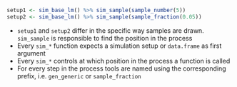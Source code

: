 
```r
setup1 <- sim_base_lm() %>% sim_sample(sample_number(5))
setup2 <- sim_base_lm() %>% sim_sample(sample_fraction(0.05))
```

- `setup1` and `setup2` differ in the specific way samples are drawn. `sim_sample` is responsible to find the position in the process
- Every `sim_*` function expects a simulation setup or `data.frame` as first argument
- Every `sim_*` controls at which position in the process a function is called
- For every step in the process tools are named using the corresponding prefix, i.e. `gen_generic` or `sample_fraction`
